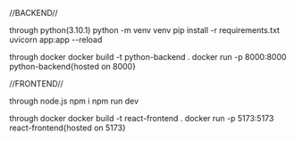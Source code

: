 //BACKEND//

through python(3.10.1)
python -m venv venv
pip install -r requirements.txt
uvicorn app:app --reload


through docker
docker build -t python-backend .
docker run -p 8000:8000 python-backend{hosted on 8000}


//FRONTEND//

through node.js
npm i
npm run dev

through docker
docker build -t react-frontend .
docker run -p 5173:5173 react-frontend{hosted on 5173}